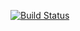 [![Build Status](https://travis-ci.org/llaull/AppBundle.svg?branch=master)](https://travis-ci.org/llaull/AppBundle)